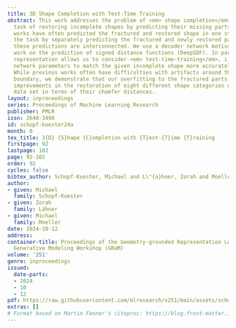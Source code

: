 ```yaml
---
title: 3D Shape Completion with Test-Time Training
abstract: This work addresses the problem of <em> shape completion</em>, i.e., the
  task of restoring incomplete shapes by predicting their missing parts. While previous
  works have often predicted the fractured and restored shape in one step, we approach
  the task by separately predicting the fractured and newly restored parts, but ensuring
  these predictions are interconnected. We use a decoder network motivated by related
  work on the prediction of signed distance functions (DeepSDF). In particular, our
  representation allows us to consider <em> test-time-training</em>, i.e., finetuning
  network parameters to match the given incomplete shape more accurately during inference.
  While previous works often have difficulties with artifacts around the fracture
  boundary, we demonstrate that our overfitting to the fractured parts leads to significant
  improvements in the restoration of eight different shape categories of the ShapeNet
  data set in terms of their chamfer distances.
layout: inproceedings
series: Proceedings of Machine Learning Research
publisher: PMLR
issn: 2640-3498
id: schopf-kuester24a
month: 0
tex_title: 3{D} {S}hape {C}ompletion with {T}est-{T}ime {T}raining
firstpage: 92
lastpage: 102
page: 92-102
order: 92
cycles: false
bibtex_author: Schopf-Kuester, Michael and L\"{a}hner, Zorah and Moeller, Michael
author:
- given: Michael
  family: Schopf-Kuester
- given: Zorah
  family: Lähner
- given: Michael
  family: Moeller
date: 2024-10-12
address:
container-title: Proceedings of the Geometry-grounded Representation Learning and
  Generative Modeling Workshop (GRaM)
volume: '251'
genre: inproceedings
issued:
  date-parts:
  - 2024
  - 10
  - 12
pdf: https://raw.githubusercontent.com/mlresearch/v251/main/assets/schopf-kuester24a/schopf-kuester24a.pdf
extras: []
# Format based on Martin Fenner's citeproc: https://blog.front-matter.io/posts/citeproc-yaml-for-bibliographies/
---
```

